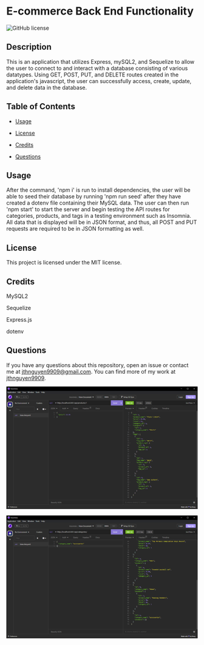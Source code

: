 # E-commerce Back End Functionality
![GitHub license](https://img.shields.io/badge/license-MIT-blue.svg)

## Description

This is an application that utilizes Express, mySQL2, and Sequelize to allow the user to connect to and interact with a database consisting of various datatypes. Using GET, POST, PUT, and DELETE routes created in the application's javascript, the user can successfully access, create, update, and delete data in the database.

## Table of Contents

* [Usage](#usage)

* [License](#license)

* [Credits](#credits)

* [Questions](#questions)

## Usage

After the command, 'npm i' is run to install dependencies, the user will be able to seed their database by running 'npm run seed' after they have created a dotenv file containing their MySQL data. The user can then run 'npm start' to start the server and begin testing the API routes for categories, products, and tags in a testing environment such as Insomnia. All data that is displayed will be in JSON format, and thus, all POST and PUT requests are required to be in JSON formatting as well.

## License

This project is licensed under the MIT license.

## Credits

MySQL2

Sequelize

Express.js

dotenv

## Questions

If you have any questions about this repository, open an issue or contact me at jthnguyen9909@gmail.com. You can find more of my work at [jthnguyen9909](https://github.com/jthnguyen9909).

![Alt text](/public/images/screenshot-2.png?raw=true "screenshot-2")

![Alt text](/public/images/screenshot-3.png?raw=true "screenshot-3")